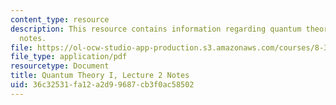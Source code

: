 ```yaml
---
content_type: resource
description: This resource contains information regarding quantum theory I, lecture
  notes.
file: https://ol-ocw-studio-app-production.s3.amazonaws.com/courses/8-321-quantum-theory-i-fall-2017/36c32531fa12a2d99687cb3f0ac58502_MIT8_321F17_lec2.pdf
file_type: application/pdf
resourcetype: Document
title: Quantum Theory I, Lecture 2 Notes
uid: 36c32531-fa12-a2d9-9687-cb3f0ac58502
---
```

